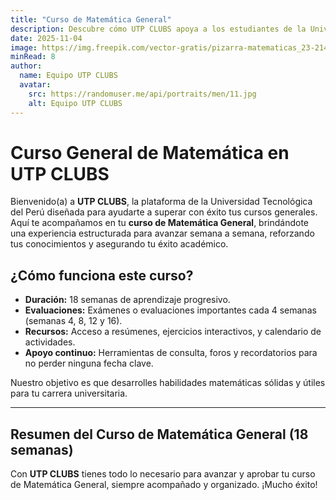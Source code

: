 ```yaml
---
title: "Curso de Matemática General"
description: Descubre cómo UTP CLUBS apoya a los estudiantes de la Universidad Tecnológica del Perú en el curso de Matemática General, con recursos, resúmenes y evaluaciones para cada etapa del aprendizaje.
date: 2025-11-04
image: https://img.freepik.com/vector-gratis/pizarra-matematicas_23-2148178219.jpg
minRead: 8
author:
  name: Equipo UTP CLUBS
  avatar:
    src: https://randomuser.me/api/portraits/men/11.jpg
    alt: Equipo UTP CLUBS
---
```


# Curso General de Matemática en UTP CLUBS

Bienvenido(a) a **UTP CLUBS**, la plataforma de la Universidad Tecnológica del Perú diseñada para ayudarte a superar con éxito tus cursos generales. Aquí te acompañamos en tu **curso de Matemática General**, brindándote una experiencia estructurada para avanzar semana a semana, reforzando tus conocimientos y asegurando tu éxito académico.

## ¿Cómo funciona este curso?

- **Duración:** 18 semanas de aprendizaje progresivo.
- **Evaluaciones:** Exámenes o evaluaciones importantes cada 4 semanas (semanas 4, 8, 12 y 16).
- **Recursos:** Acceso a resúmenes, ejercicios interactivos, y calendario de actividades.
- **Apoyo continuo:** Herramientas de consulta, foros y recordatorios para no perder ninguna fecha clave.

Nuestro objetivo es que desarrolles habilidades matemáticas sólidas y útiles para tu carrera universitaria.

---

## Resumen del Curso de Matemática General (18 semanas)

Con **UTP CLUBS** tienes todo lo necesario para avanzar y aprobar tu curso de Matemática General, siempre acompañado y organizado. ¡Mucho éxito!
